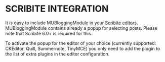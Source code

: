 # SCRIBITE INTEGRATION

It is easy to include MUBloggingModule in your [Scribite editors](https://github.com/zikula-modules/Scribite/).
MUBloggingModule contains already a popup for selecting posts.
Please note that Scribite 6.0+ is required for this.

To activate the popup for the editor of your choice (currently supported: CKEditor, Quill, Summernote, TinyMCE)
you only need to add the plugin to the list of extra plugins in the editor configuration.
